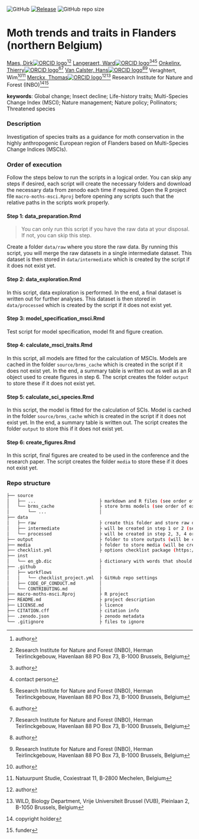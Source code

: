 <!-- badges: start -->
![GitHub](https://img.shields.io/github/license/inbo/macro-moths-msci)
[![Release](https://img.shields.io/github/release/inbo/macro-moths-msci.svg)](https://github.com/inbo/macro-moths-msci/releases)
![GitHub repo size](https://img.shields.io/github/repo-size/inbo/macro-moths-msci)
<!-- badges: end -->

# Moth trends and traits in Flanders (northern Belgium)

[Maes, Dirk![ORCID logo](https://info.orcid.org/wp-content/uploads/2019/11/orcid_16x16.png)](https://orcid.org/0000-0002-7947-3788)[^aut][^INBO]
[Langeraert, Ward![ORCID logo](https://info.orcid.org/wp-content/uploads/2019/11/orcid_16x16.png)](https://orcid.org/0000-0002-5900-8109)[^aut][^cre][^INBO]
[Onkelinx, Thierry![ORCID logo](https://info.orcid.org/wp-content/uploads/2019/11/orcid_16x16.png)](https://orcid.org/0000-0001-8804-4216)[^aut][^INBO]
[Van Calster, Hans![ORCID logo](https://info.orcid.org/wp-content/uploads/2019/11/orcid_16x16.png)](https://orcid.org/0000-0001-8595-8426)[^aut][^INBO]
Veraghtert, Wim[^aut][^Natuurpunt]
[Merckx, Thomas![ORCID logo](https://info.orcid.org/wp-content/uploads/2019/11/orcid_16x16.png)](https://orcid.org/0000-0002-6195-3302)[^aut][^VUB]
Research Institute for Nature and Forest (INBO)[^cph][^fnd]

[^cph]: copyright holder
[^fnd]: funder
[^aut]: author
[^cre]: contact person
[^INBO]: Research Institute for Nature and Forest (INBO), Herman Teirlinckgebouw, Havenlaan 88 PO Box 73, B-1000 Brussels, Belgium
[^RIBES]: Radboud Institute for Biological and Environmental Sciences (RIBES), Radboud University, PO Box 9010, NL-6500 GL Nijmegen, The Netherlands
[^Natuurpunt]: Natuurpunt Studie, Coxiestraat 11, B-2800 Mechelen, Belgium
[^VUB]: WILD, Biology Department, Vrije Universiteit Brussel (VUB), Pleinlaan 2, B-1050 Brussels, Belgium

**keywords**: Global change; Insect decline; Life-history traits; Multi-Species Change Index (MSCI); Nature management; Nature policy; Pollinators; Threatened species

<!-- community: inbo -->

### Description
<!-- description: start -->
Investigation of species traits as a guidance for moth conservation in the highly anthropogenic European region of Flanders based on Multi-Species Change Indices (MSCIs).
<!-- description: end -->

### Order of execution

Follow the steps below to run the scripts in a logical order.
You can skip any steps if desired, each script will create the necessary folders and download the necessary data from zenodo each time if required.
Open the R project file `macro-moths-msci.Rproj` before opening any scripts such that the relative paths in the scripts work properly.

#### Step 1: data_preparation.Rmd

> You can only run this script if you have the raw data at your disposal. If not, you can skip this step.

Create a folder `data/raw` where you store the raw data.
By running this script, you will merge the raw datasets in a single intermediate dataset.
This dataset is then stored in `data/intermediate` which is created by the script if it does not exist yet.

#### Step 2: data_exploration.Rmd

In this script, data exploration is performed.
In the end, a final dataset is written out for further analyses.
This dataset is then stored in `data/processed` which is created by the script if it does not exist yet.

#### Step 3: model_specification_msci.Rmd

Test script for model specification, model fit and figure creation.

#### Step 4: calculate_msci_traits.Rmd

In this script, all models are fitted for the calculation of MSCIs.
Models are cached in the folder `source/brms_cache` which is created in the script if it does not exist yet.
In the end, a summary table is written out as well as an R object used to create figures in step 6.
The script creates the folder `output` to store these if it does not exist yet.

#### Step 5: calculate_sci_species.Rmd

In this script, the model is fitted for the calculation of SCIs.
Model is cached in the folder `source/brms_cache` which is created in the script if it does not exist yet.
In the end, a summary table is written out.
The script creates the folder `output` to store this if it does not exist yet.

#### Step 6: create_figures.Rmd

In this script, final figures are created to be used in the conference and the research paper.
The script creates the folder `media` to store these if it does not exist yet.


### Repo structure

```bash
├── source
│   ├── ...                        ├ markdown and R files (see order of execution)
│   └── brms_cache                 ├ store brms models (see order of execution)
│       └── ...                    │
├── data
│   ├── raw                        ├ create this folder and store raw data if at your disposal
│   ├── intermediate               ├ will be created in step 1 or 2 (see order of execution)
│   └── processed                  ├ will be created in step 2, 3, 4 or 5 (see order of execution)
├── output                         ├ folder to store outputs (will be created in step 4, 5 or 6)
├── media                          ├ folder to store media (will be created in step 6)
├── checklist.yml                  ├ options checklist package (https://github.com/inbo/checklist)
├── inst
│   └── en_gb.dic                  ├ dictionary with words that should not be checked by the checklist package
├── .github                        │ 
│   ├── workflows                  │ 
│   │   └── checklist_project.yml  ├ GitHub repo settings
│   ├── CODE_OF_CONDUCT.md         │ 
│   └── CONTRIBUTING.md            │
├── macro-moths-msci.Rproj         ├ R project
├── README.md                      ├ project description
├── LICENSE.md                     ├ licence
├── CITATION.cff                   ├ citation info
├── .zenodo.json                   ├ zenodo metadata
└── .gitignore                     ├ files to ignore
```
